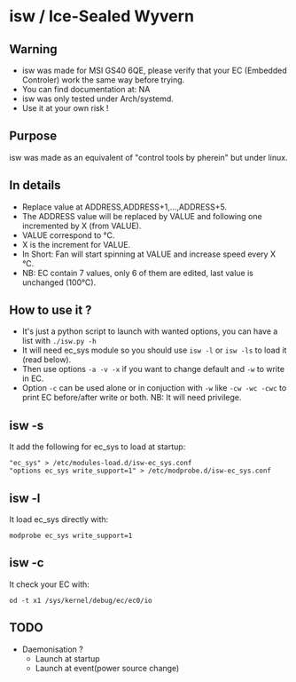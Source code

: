 # isw / Ice-Sealed Wyvern
Warning
-------
- isw was made for MSI GS40 6QE, please verify that your EC (Embedded Controler) work the same way before trying.
- You can find documentation at: NA
- isw was only tested under Arch/systemd.
- Use it at your own risk !

Purpose
-------
isw was made as an equivalent of "control tools by pherein" but under linux.

In details
----------
- Replace value at ADDRESS,ADDRESS+1,...,ADDRESS+5.
- The ADDRESS value will be replaced by VALUE and following one incremented by X (from VALUE).
- VALUE correspond to °C.
- X is the increment for VALUE.
- In Short: Fan will start spinning at VALUE and increase speed every X °C.
- NB: EC contain 7 values, only 6 of them are edited, last value is unchanged (100°C).

How to use it ?
---------------
- It's just a python script to launch with wanted options, you can have a list with `./isw.py -h`
- It will need ec_sys module so you should use `isw -l` or `isw -ls` to load it (read below).
- Then use options `-a -v -x` if you want to change default and `-w` to write in EC.
- Option `-c` can be used alone or in conjuction with `-w` like `-cw -wc -cwc` to print EC before/after write or both.
NB: It will need privilege.

isw -s
------
It add the following for ec_sys to load at startup:
```
"ec_sys" > /etc/modules-load.d/isw-ec_sys.conf
"options ec_sys write_support=1" > /etc/modprobe.d/isw-ec_sys.conf
```

isw -l
------
It load ec_sys directly with:
```
modprobe ec_sys write_support=1
```

isw -c
------
It check your EC with:
```
od -t x1 /sys/kernel/debug/ec/ec0/io
```

TODO
----
- Daemonisation ?
	- Launch at startup
	- Launch at event(power source change)
